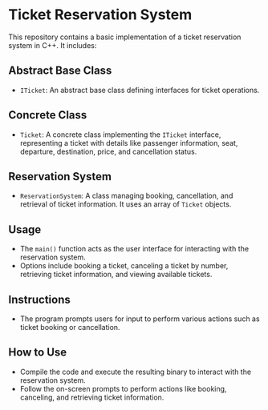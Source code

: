 # Ticket Reservation System

This repository contains a basic implementation of a ticket reservation system in C++. It includes:

## Abstract Base Class
- `ITicket`: An abstract base class defining interfaces for ticket operations.

## Concrete Class
- `Ticket`: A concrete class implementing the `ITicket` interface, representing a ticket with details like passenger information, seat, departure, destination, price, and cancellation status.

## Reservation System
- `ReservationSystem`: A class managing booking, cancellation, and retrieval of ticket information. It uses an array of `Ticket` objects.

## Usage
- The `main()` function acts as the user interface for interacting with the reservation system.
- Options include booking a ticket, canceling a ticket by number, retrieving ticket information, and viewing available tickets.

## Instructions
- The program prompts users for input to perform various actions such as ticket booking or cancellation.

## How to Use
- Compile the code and execute the resulting binary to interact with the reservation system.
- Follow the on-screen prompts to perform actions like booking, canceling, and retrieving ticket information.


